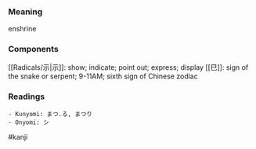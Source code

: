 ### Meaning

enshrine

### Components

[[Radicals/示|示]]: show; indicate; point out; express; display [[巳]]: sign of the snake or serpent; 9-11AM; sixth sign of Chinese zodiac

### Readings

```
- Kunyomi: まつ.る, まつり
- Onyomi: シ
```

#kanji